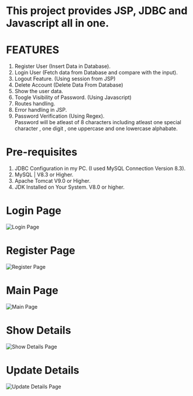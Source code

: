 # This project provides JSP, JDBC and Javascript all in one.
# FEATURES
1. Register User (Insert Data in Database).
2. Login User (Fetch data from Database and compare with the input).
3. Logout Feature. (Using session from JSP)
4. Delete Account (Delete Data From Database)
5. Show the user data.
6. Toogle Visibility of Password. (Using Javascript)
7. Routes handling.
8. Error handling in JSP.
9. Password Verification (Using Regex).
    <br> Password will be atleast of 8 characters including atleast one special character , one digit , one uppercase and one lowercase alphabate.

# Pre-requisites
1. JDBC Configuration in my PC. (I used MySQL Connection Version 8.3).
2. MySQL | V8.3 or Higher.
3. Apache Tomcat V9.0 or Higher.
4. JDK Installed on Your System. V8.0 or higher.

# Login Page
![Login Page](https://github.com/AlphaXD2003/JSP-JDBC-JAVASCRIPT-Practical-ALL-IN-ONE/assets/146444663/64bdaa5f-f7d2-4169-b98e-b2b6fc43ece3)

# Register Page
![Register Page](https://github.com/AlphaXD2003/JSP-JDBC-JAVASCRIPT-Practical-ALL-IN-ONE/assets/146444663/aa1b123a-6731-40cd-8e5b-8b4c839c9b56)
 
# Main Page
![Main Page](https://github.com/AlphaXD2003/JSP-JDBC-JAVASCRIPT-Practical-ALL-IN-ONE/assets/146444663/f6030219-aa7e-4f8e-819f-64c7517aeb21)

# Show Details
![Show Details Page](https://github.com/AlphaXD2003/JSP-JDBC-JAVASCRIPT-Practical-ALL-IN-ONE/assets/146444663/9cd71cb5-ee05-45b6-9405-fa9fbd806053)

# Update Details
![Update Details Page](https://github.com/AlphaXD2003/JSP-JDBC-JAVASCRIPT-Practical-ALL-IN-ONE/assets/146444663/9fbb78d5-7416-4b80-b686-a599ffcf5fbb)




